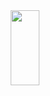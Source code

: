 <div align="center">
<img src="https://steamuserimages-a.akamaihd.net/ugc/1749061746122410107/4BA1152B5AF9435756EC14B639036329AE8DC44A/" height="120" style="width: 30%;" align="center" />
</div>
